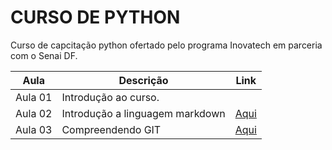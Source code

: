 # CURSO DE PYTHON

Curso de capcitação python ofertado pelo programa Inovatech em parceria com o Senai DF.

| Aula | Descrição | Link |
| - | - | - |
| Aula 01 | Introdução ao curso. | |
| Aula 02 | Introdução a linguagem markdown | [Aqui](aulaMarkdown.md)|
| Aula 03 | Compreendendo GIT | [Aqui](aulaGit.md)|

